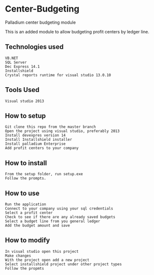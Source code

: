 # Center-Budgeting
Palladium center budgeting module

This is an added module to allow budgeting profit centers by ledger line.

## Technologies used
```
VB.NET
SQL Server
Dec Express 14.1
Installshield
Crystal reports runtime for visual studio 13.0.10
```

## Tools Used
```
Visual studio 2013
```


## How to setup
```
Git clone this repo from the master branch
Open the project using visual studio, preferably 2013
Install devexpres version 14
Install Installshield installer
Install palladium Enterprise
Add profit centers to your company

```

## How to install
```
From the setup folder, run setup.exe
Follow the prompts.
```

## How to use

```
Run the application
Connect to your company using your sql credentials
Select a profit center
Check to see if there are any already saved budgets
Select a budget line from you general ledger
Add the budget amount and save
```

## How to modify
```
In visual studio open this project
Make changes
With the project open add a new project
Select installshield project under other project types
Follow the propmts
```

